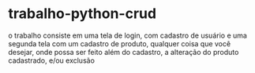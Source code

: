 # trabalho-python-crud
o trabalho consiste em uma tela de login, com cadastro de usuário e uma segunda tela com um cadastro de
produto, qualquer coisa que você desejar, onde possa ser feito além do cadastro, a alteração do produto cadastrado,
e/ou exclusão
